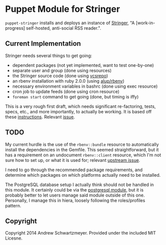# Puppet Module for Stringer

`puppet-stringer` installs and deploys an instance of
[Stringer](https://github.com/swanson/stringer), "A [work-in-progress]
self-hosted, anti-social RSS reader.".

## Current Implementation

Stringer needs several things to get going:

- dependent packages (not yet implemented, want to test one-by-one)
- separate user and group (done using resources)
- the Stringer source code (done using
      [vcsrepo](https://github.com/puppetlabs/puppetlabs-vcsrepo))
- an rbenv installation with ruby 2.0.0 (using
      [alup/rbenv](https://github.com/alup/puppet-rbenv))
- necessary environment variables in bashrc (done using exec resource)
- cron job to update feeds (done using cron resource)
- `foreman start` command to get going (done, but timing is iffy)

This is a very rough first draft, which needs significant
re-factoring, tests, specs, etc., and more importantly, to actually be
working. It is based off these
[instructions](https://github.com/swanson/stringer/blob/master/docs/VPS.md). Relevant
[issue](https://github.com/swanson/stringer/issues/298).

## TODO

My current hurdle is the use of the `rbenv::bundle` resource to
automatically install the dependencies in the Gemfile. This seemed
straightforward, but it has a requirement on an undocument
`rbenv::client` resource, which I'm not sure how to set up, or what it
is used for; relevant
[upstream issue](https://github.com/alup/puppet-rbenv/issues/37).

I need to go through the recommended package requirements, and
determine which packages on which platforms actually need to be
installed.

The PostgreSQL database setup I actually think should not be handled
in this module. It certainly could be via the
[postgresql module](https://github.com/puppetlabs/puppetlabs-postgresql),
but it is probably better to let users manage said module outside of
this one. Personally, I manage this in hiera, loosely following the
roles/profiles pattern.

## Copyright

Copyright 2014 Andrew Schwartzmeyer. Provided under the included MIT
Licesne.
